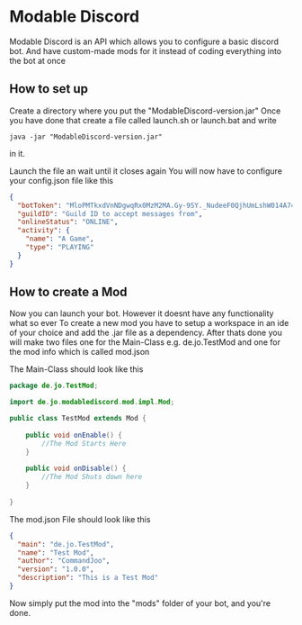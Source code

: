 # Modable Discord
Modable Discord is an API which allows you to configure a basic discord bot.
And have custom-made mods for it instead of coding everything into the bot at once

## How to set up
Create a directory where you put the "ModableDiscord-version.jar"
Once you have done that create a file called launch.sh or launch.bat and write 
```shell
java -jar "ModableDiscord-version.jar"
```
in it.

Launch the file an wait until it closes again
You will now have to configure your config.json file like this
````json
{
  "botToken": "MloPMTkxdVnNDgwqRx0MzM2MA.Gy-9SY._NudeeF0QjhUmLshW014A743XXXBktQj_GmSw",
  "guildID": "Guild ID to accept messages from",
  "onlineStatus": "ONLINE",
  "activity": {
    "name": "A Game",
    "type": "PLAYING"
  }
}
````

## How to create a Mod

Now you can launch your bot.
However it doesnt have any functionality what so ever
To create a new mod you have to setup a workspace in an ide of your choice and add the .jar file as a dependency.
After thats done you will make two files one for the Main-Class e.g. de.jo.TestMod and one for the mod info which is called mod.json

The Main-Class should look like this
```java
package de.jo.TestMod;

import de.jo.modablediscord.mod.impl.Mod;

public class TestMod extends Mod {
    
    public void onEnable() {
        //The Mod Starts Here
    }
    
    public void onDisable() {
        //The Mod Shuts down here
    }
    
}
```

The mod.json File should look like this
```json
{
  "main": "de.jo.TestMod",
  "name": "Test Mod",
  "author": "CommandJoo",
  "version": "1.0.0",
  "description": "This is a Test Mod"
}
```

Now simply put the mod into the "mods" folder of your bot, and you're done.